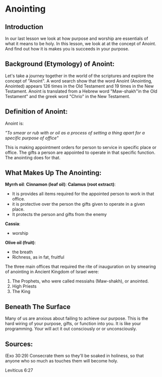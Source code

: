 # Anointing

## Introduction

In our last lesson we look at how purpose and worship are essentials of what it means to be holy. In this lesson, we look at at the concept of Anoint. And find out how it is makes you is succeeds in your purpose. 

## Background (Etymology) of Anoint:
Let's take a journey together in the world of the scriptures and explore the concept of "Anoint". A word search show that the word Anoint (Anointing, Anointed) appears 126 times in the Old Testament and 19 times in the New Testament. Anoint is translated from a Hebrew word "Maw-shakh"in the Old Testament" and the greek word "Chrio" in the New Testament. 

## Definition of Anoint:
Anoint is:

_"To smear or rub with or oil as a process of setting a thing apart for a specific purpose of office"_

This is making appointment orders for person to service in specific place or office. The gifts a person are appointed to operate in that specific function. The anointing does for that.

## What Makes Up The Anointing:

**Myrrh oil**:
**Cinnamon (leaf oil)**:
**Calamus (root extract)**:
- It is provides all items required for the appointed person to work in that office.
- it is protective over the person the gifts given to operate in a given place.
- It protects the person and gifts from the enemy

**Cassia**:
- worship

**Olive oil (fruit)**:
- the breath
- Richness, as in fat, fruitful 

The three main offices that required the rite of inauguration on by smearing of anointing in Ancient Kingdom of Israel were:

1. The Prophets, who were called messiahs (Maw-shakh), or anointed.
2. High Priests
3. The King

## Beneath The Surface

Many of us are anxious about failing to achieve our purpose. This is the hard wiring of your purpose, gifts, or function into you. It is like your programming. Your will act it out consciously or or unconsciously.



## Sources:
(Exo 30:29)  Consecrate them so they'll be soaked in holiness, so that anyone who so much as touches them will become holy.

Leviticus 6:27 